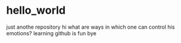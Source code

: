 # hello_world
just anothe repository
hi 
what are ways in which one can control his emotions?
learning github is fun
bye
